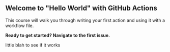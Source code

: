 ## Welcome to "Hello World" with GitHub Actions

This course will walk you through writing your first action and using it with a workflow file. 

**Ready to get started? Navigate to the first issue.**

little blah to see if it works
